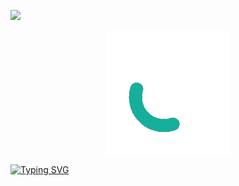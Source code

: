 [![](https://visitcount.itsvg.in/api?id=Quinchy&icon=5&color=9)](https://visitcount.itsvg.in)

<div align="center">

<img align="center" style="width:200px;" src="image/QuinchY.gif"/>

</div>

[![Typing SVG](https://readme-typing-svg.demolab.com?font=Geist+Mono&weight=600&size=35&pause=1000&color=6CFFDA&center=true&vCenter=true&width=500&height=100&lines=Cyril+James+De+Guzman)](https://git.io/typing-svg)
